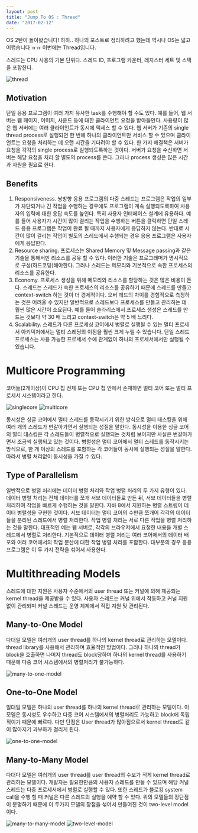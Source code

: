 ```yaml
---
layout: post
title: "Jump To OS : Thread"
date: "2017-02-12"
---
```


OS 2탄이 돌아왔습니다! 하하.. 하나의 포스트로 정리하려고 했는데 역시나 OS는 넓고 어렵습니다 ㅠㅠ 이번에는 Thread입니다.

스레드는 CPU 사용의 기본 단위다. 스레드 ID, 프로그램 카운터, 레지스터 세트 및 스택을 포함한다.

![thread](/images/2017-02-05-jump-to-OS/thread.png)

## Motivation

단일 응용 프로그램이 여러 가지 유사한 task를 수행해야 할 수도 있다. 예를 들어, 웹 서버는 웹 페이지, 이미지, 사운드 등에 대한 클라이언트 요청을 받아들인다. 사용량이 많은 웹 서버에는 여러 클라이언트가 동시에 액세스 할 수 있다. 웹 서버가 기존의 single thread process로 실행되면 한 번에 하나의 클라이언트만 서비스 할 수 있으며 클라이언트는 요청을 처리하는 데 오랜 시간을 기다려야 할 수 있다.
한 가지 해결책은 서버가 요청을 각각의 single process로 실행되도록하는 것이다. 서버가 요청을 수신하면 서버는 해당 요청을 처리 할 별도의 process를 쓴다. 그러나 process 생성은 많은 시간과 자원을 필요로 한다.

## Benefits

1. Responsiveness. 쌍방향 응용 프로그램의 다중 스레드는 프로그램은 작업의 일부가 차단되거나 긴 작업을 수행하는 경우에도 프로그램이 계속 실행되도록하여 사용자의 입력에 대한 응답 속도를 높인다. 특히 사용자 인터페이스 설계에 유용하다. 예를 들어 사용자가 시간이 많이 걸리는 작업을 수행하는 버튼을 클릭하면 단일 스레드 응용 프로그램은 작업이 완료 될 때까지 사용자에게 응답하지 않는다. 반대로 시간이 많이 걸리는 작업이 별도의 스레드에서 수행되는 경우 응용 프로그램은 사용자에게 응답한다.
2. Resource sharing. 프로세스는 Shared Memory 및 Message passing과 같은 기술을 통해서만 리소스를 공유 할 수 있다. 이러한 기술은 프로그래머가 명시적으로 구성(하드코딩)해야한다. 그러나 스레드는 메모리와 기본적으로 속한 프로세스의 리소스를 공유한다. 
3. Economy. 프로세스 생성을 위해 메모리와 리소스를 할당하는 것은 많은 비용이 든다. 스레드는 스레드가 속한 프로세스의 리소스를 공유하기 때문에 스레드를 만들고 context-switch 하는 것이 더 경제적이다. 오버 헤드의 차이를 경험적으로 측정하는 것은 어려울 수 있지만 일반적으로 스레드보다 프로세스를 만들고 관리하는 데 훨씬 많은 시간이 소요된다. 예를 들어 솔라리스에서 프로세스 생성은 스레드를 만드는 것보다 약 30 배 느리고 context-switch은 약 5 배 느리다.
4. Scalability. 스레드가 다른 프로세싱 코어에서 병렬로 실행될 수 있는 멀티 프로세서 아키텍처에서는 멀티 스레딩의 이점을 훨씬 크게 누릴 수 있습니다. 단일 스레드 프로세스는 사용 가능한 프로세서 수에 관계없이 하나의 프로세서에서만 실행될 수 있습니다.

# Multicore Programming

코어들(2개이상)이 CPU 칩 전체 또는 CPU 칩 안에서 존재하면 멀티 코어 또는 멀티 프로세서 시스템이라고 한다.

![singlecore](/images/2017-02-05-jump-to-OS/singlecore.png)
![multicore](/images/2017-02-05-jump-to-OS/multicore.png)


동시성은 싱글 코어에서 멀티 스레드를 동작시키기 위한 방식으로 멀티 태스킹을 위해 여러 개의 스레드가 번갈아가면서 실행되는 성질을 말한다. 동시성을 이용한 싱글 코어의 멀티 태스킹은 각 스레드들이 병렬적으로 실행되는 것처럼 보이지만 사실은 번갈아가면서 조금씩 실행되고 있는 것이다. 병렬성은 멀티 코어에서 멀티 스레드를 동작시키는 방식으로, 한 개 이상의 스레드를 포함하는 각 코어들이 동시에 실행되는 성질을 말한다. 따라서 병렬 처리없이 동시성을 가질 수 있다.

## Type of Parallelism

일반적으로 병렬 처리에는 데이터 병렬 처리와 작업 병렬 처리의 두 가지 유형이 있다. 
데이터 병렬 처리는 전체 데이터를 쪼개 서브 데이터들로 만든 뒤, 서브 데이터들을 병렬 처리하여 작업을 빠르게 수행하는 것을 말한다. 자바 8에서 지원하는 병렬 스트림이 데이터 병렬성을 구현한 것이다. 서브 데이터는 멀티 코어의 수만큼 쪼개어 각각의 데이터들을 분리된 스레드에서 병렬 처리한다. 작업 병렬 처리는 서로 다른 작업을 병렬 처리하는 것을 말한다. 대표적인 예는 웹 서버로, 각각의 브라우저에서 요청한 내용을 개별 스레드에서 병렬로 처리한다.
기본적으로 데이터 병렬 처리는 여러 코어에서의 데이터 배포와 여러 코어에서의 작업 분산에 대한 작업 병렬 처리를 포함한다. 대부분의 경우 응용 프로그램은 이 두 가지 전략을 섞어서 사용한다.

# Multithreading Models

스레드에 대한 지원은 사용자 수준에서의 user thread 또는 커널에 의해 제공되는 kernel thread을 제공받을 수 있다. 사용자 스레드는 커널 위에서 작동하고 커널 지원없이 관리되며 커널 스레드는 운영 체제에서 직접 지원 및 관리된다.

## Many-to-One Model

다대일 모델은 여러개의 user thread를 하나의 kernel thread로 관리하는 모델이다. thread library를 사용해서 관리하며 효율적인 방법이다. 그러나 하나의 thread가 block을 호출하면 나머지 thread도 block당하며 하나의 kernel thread를 사용하기 때문에 다중 코어 시스템에서의 병렬처리가 불가능하다.

![many-to-one-model](/images/2017-02-05-jump-to-OS/many-to-one-model.png)

## One-to-One Model

일대일 모델은 하나의 user thread를 하나의 kernel thread로 관리하는 모델이다. 이 모델은 동시성도 우수하고 다중 코어 시스템에서의 병렬처리도 가능하고 block에 독립적이기 때문에 빠르다. 다만 단점은 User thread가 많아짐으로서 kernel thread도 같이 많아지기 과부하가 걸리게 된다.

![one-to-one-model](/images/2017-02-05-jump-to-OS/one-to-one-model.png)

## Many-to-Many Model

다대다 모델은 여러개의 user thread를 user thread의 수보가 적게 kernel thread로 관리하는 모델이다. 개발자는 필요한만큼의 사용자 스레드를 만들 수 있으며 해당 커널 스레드는 다중 프로세서에서 병렬로 실행할 수 있다. 또한 스레드가 블로킹 system call을 수행 할 때 커널은 다른 스레드의 실행을 예약 할 수 있다. 위의 모델들의 장단점이 분명하기 때문에 이 두가지 모델의 장점을 섞어서 만들어진 것이 two-level model이다.

![many-to-many-model](/images/2017-02-05-jump-to-OS/many-to-many-model.png)
![two-level-model](/images/2017-02-05-jump-to-OS/two-level-model.png)
